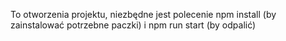 To otworzenia projektu, niezbędne jest polecenie npm install (by zainstalować potrzebne paczki) i npm run start (by odpalić)
